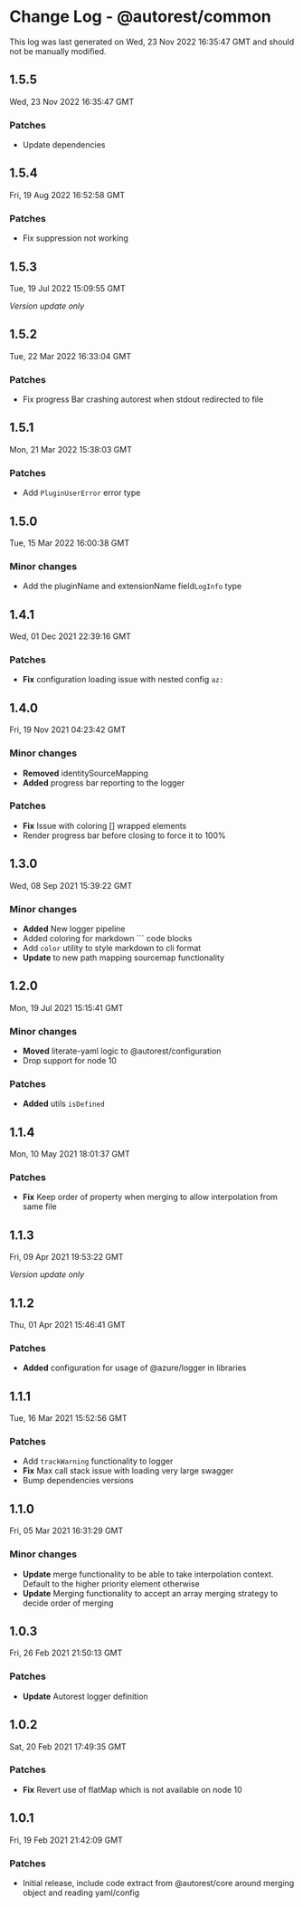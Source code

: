 # Change Log - @autorest/common

This log was last generated on Wed, 23 Nov 2022 16:35:47 GMT and should not be manually modified.

## 1.5.5
Wed, 23 Nov 2022 16:35:47 GMT

### Patches

- Update dependencies

## 1.5.4
Fri, 19 Aug 2022 16:52:58 GMT

### Patches

- Fix suppression not working

## 1.5.3
Tue, 19 Jul 2022 15:09:55 GMT

_Version update only_

## 1.5.2
Tue, 22 Mar 2022 16:33:04 GMT

### Patches

- Fix progress Bar crashing autorest when stdout redirected to file

## 1.5.1
Mon, 21 Mar 2022 15:38:03 GMT

### Patches

- Add `PluginUserError` error type

## 1.5.0
Tue, 15 Mar 2022 16:00:38 GMT

### Minor changes

- Add the pluginName and extensionName field`LogInfo` type

## 1.4.1
Wed, 01 Dec 2021 22:39:16 GMT

### Patches

- **Fix** configuration loading issue with nested config `az:`

## 1.4.0
Fri, 19 Nov 2021 04:23:42 GMT

### Minor changes

- **Removed** identitySourceMapping
- **Added** progress bar reporting to the logger

### Patches

- **Fix** Issue with coloring [] wrapped elements
- Render progress bar before closing to force it to 100%

## 1.3.0
Wed, 08 Sep 2021 15:39:22 GMT

### Minor changes

- **Added** New logger pipeline
- Added coloring for markdown ``` code blocks
- Add `color` utility to style markdown to cli format
- **Update** to new path mapping sourcemap functionality

## 1.2.0
Mon, 19 Jul 2021 15:15:41 GMT

### Minor changes

- **Moved** literate-yaml logic to @autorest/configuration
- Drop support for node 10

### Patches

- **Added** utils `isDefined`

## 1.1.4
Mon, 10 May 2021 18:01:37 GMT

### Patches

- **Fix** Keep order of property when merging to allow interpolation from same file

## 1.1.3
Fri, 09 Apr 2021 19:53:22 GMT

_Version update only_

## 1.1.2
Thu, 01 Apr 2021 15:46:41 GMT

### Patches

- **Added** configuration for usage of @azure/logger in libraries

## 1.1.1
Tue, 16 Mar 2021 15:52:56 GMT

### Patches

- Add `trackWarning` functionality to logger
- **Fix** Max call stack issue with loading very large swagger
- Bump dependencies versions

## 1.1.0
Fri, 05 Mar 2021 16:31:29 GMT

### Minor changes

- **Update** merge functionality to be able to take interpolation context. Default to the higher priority element otherwise
- **Update** Merging functionality to accept an array merging strategy to decide order of merging

## 1.0.3
Fri, 26 Feb 2021 21:50:13 GMT

### Patches

- **Update** Autorest logger definition

## 1.0.2
Sat, 20 Feb 2021 17:49:35 GMT

### Patches

- **Fix** Revert use of flatMap which is not available on node 10

## 1.0.1
Fri, 19 Feb 2021 21:42:09 GMT

### Patches

- Initial release, include code extract from @autorest/core around merging object and reading yaml/config

